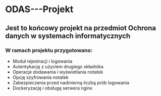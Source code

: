 # ODAS---Projekt

## Jest to końcowy projekt na przedmiot Ochrona danych w systemach informatycznych
### W ramach projektu przygotowano:
+ Moduł rejestracji i logowania
+ Autentykację z użyciem drugiego składnika
+ Operacje dodawania i wyświetlania notatek
+ Opcję szyfrowania notatek
+ Zabezpieczenia przed nadmierną liczbą prób logowania
+ Dockeryzację i obsługę serwera nginx
